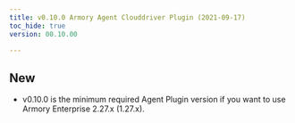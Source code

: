 ```yaml
---
title: v0.10.0 Armory Agent Clouddriver Plugin (2021-09-17)
toc_hide: true
version: 00.10.00

---
```


## New

- v0.10.0 is the minimum required Agent Plugin version if you want to use Armory Enterprise 2.27.x (1.27.x).
